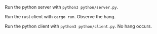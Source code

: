 Run the python server with `python3 python/server.py`.

Run the rust client with `cargo run`. Observe the hang.

Run the python client with `python3 python/client.py`. No hang occurs.